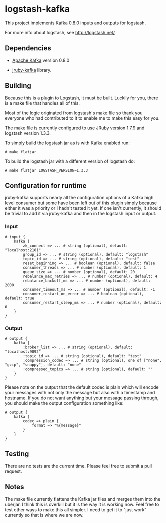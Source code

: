# logstash-kafka

This project implements Kafka 0.8.0 inputs and outputs for logstash.

For more info about logstash, see <http://logstash.net/>

## Dependencies

* [Apache Kafka] version 0.8.0

* [jruby-kafka] library.

[Apache Kafka]: http://kafka.apache.org/
[jruby-kafka]: https://github.com/joekiller/jruby-kafka

## Building

Because this is a plugin to Logstash, it must be built.  Luckily for you, there is a make file that handles all of this.

Most of the logic originated from logstash's make file so thank you everyone who had contributed to it to enable me to
make this easy for you.

The make file is currently configured to use JRuby version 1.7.9 and logstash version 1.3.3.

To simply build the logstash jar as is with Kafka enabled run:

    # make flatjar

To build the logstash jar with a different version of logstash do:

    # make flatjar LOGSTASH_VERSION=1.3.3

## Configuration for runtime

jruby-kafka supports nearly all the configuration options of a Kafka high level consumer but some have been left out of
this plugin simply because either it was a priority or I hadn't tested it yet.  If one isn't currently, it should be
trivial to add it via jruby-kafka and then in the logstash input or output.

### Input

    # input {
        kafka {
            zk_connect => ... # string (optional), default: "localhost:2181"
            group_id => ... # string (optional), default: "logstash"
            topic_id => ... # string (optional), default: "test"
            reset_beginning => ... # boolean (optional), default: false
            consumer_threads => ... # number (optional), default: 1
            queue_size => ... # number (optional), default: 20
            rebalance_max_retries => ... # number (optional), default: 4
            rebalance_backoff_ms => ... # number (optional), default:  2000
            consumer_timeout_ms => ... # number (optional), default: -1
            consumer_restart_on_error => ... # boolean (optional), default: true
            consumer_restart_sleep_ms => ... # number (optional), default: 0
        }
    }

### Output

    # output {
        kafka {
            :broker_list => ... # string (optional), default: "localhost:9092"
            :topic_id => ... # string (optional), default: "test"
            :compression_codec => ... # string (optional), one of ["none", "gzip", "snappy"], default: "none"
            :compressed_topics => ... # string (optional), default: ""
        }
    }

Please note on the output that the default codec is plain which will encode your messages with not only the message
but also with a timestamp and hostname.  If you do not want anything but your message passing through, you should make
the output configuration something like:

    # output {
        kafka {
            codec => plain {
                format => "%{message}"
            }
        }
    }

## Testing

There are no tests are the current time.  Please feel free to submit a pull request.

## Notes

The make file currently flattens the Kafka jar files and merges them into the uberjar.  I think this is overkill but
it is the way it is working now.  Feel free to test other ways to make this all simpler.  I need to get it to
"just work" currently so that is where we are now.
